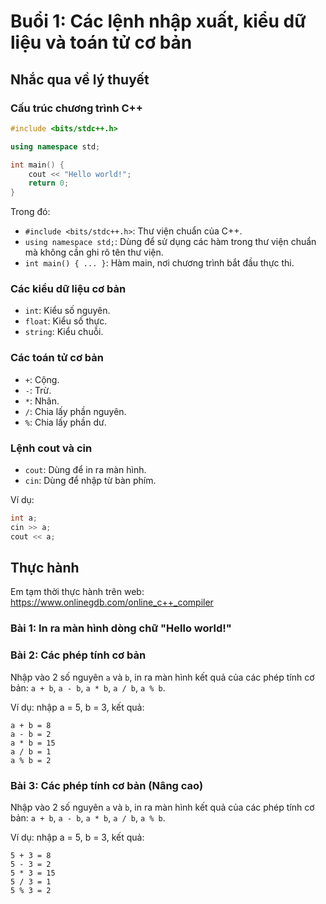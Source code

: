 # Buổi 1: Các lệnh nhập xuất, kiểu dữ liệu và toán tử cơ bản

## Nhắc qua về lý thuyết

### Cấu trúc chương trình C++

```cpp
#include <bits/stdc++.h>

using namespace std;

int main() {
    cout << "Hello world!";
    return 0;
}
```

Trong đó:
- `#include <bits/stdc++.h>`: Thư viện chuẩn của C++.
- `using namespace std;`: Dùng để sử dụng các hàm trong thư viện chuẩn mà không cần ghi rõ tên thư viện.
- `int main() { ... }`: Hàm main, nơi chương trình bắt đầu thực thi.

### Các kiểu dữ liệu cơ bản

- `int`: Kiểu số nguyên.
- `float`: Kiểu số thực.
- `string`: Kiểu chuỗi.

### Các toán tử cơ bản

- `+`: Cộng.
- `-`: Trừ.
- `*`: Nhân.
- `/`: Chia lấy phần nguyên.
- `%`: Chia lấy phần dư.

### Lệnh cout và cin

- `cout`: Dùng để in ra màn hình.
- `cin`: Dùng để nhập từ bàn phím.

Ví dụ:

```cpp
int a;
cin >> a;
cout << a;
```

## Thực hành

Em tạm thời thực hành trên web: https://www.onlinegdb.com/online_c++_compiler

### Bài 1: In ra màn hình dòng chữ "Hello world!"

### Bài 2: Các phép tính cơ bản

Nhập vào 2 số nguyên `a` và `b`, in ra màn hình kết quả của các phép tính cơ bản: `a + b`, `a - b`, `a * b`, `a / b`, `a % b`.

Ví dụ: nhập a = 5, b = 3, kết quả:

```
a + b = 8
a - b = 2
a * b = 15
a / b = 1
a % b = 2
```

### Bài 3: Các phép tính cơ bản (Nâng cao)

Nhập vào 2 số nguyên `a` và `b`, in ra màn hình kết quả của các phép tính cơ bản: `a + b`, `a - b`, `a * b`, `a / b`, `a % b`.

Ví dụ: nhập a = 5, b = 3, kết quả:

```
5 + 3 = 8
5 - 3 = 2
5 * 3 = 15
5 / 3 = 1
5 % 3 = 2
```